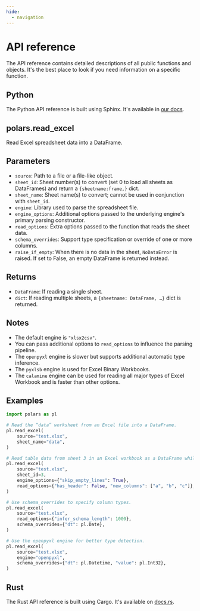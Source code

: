 ```yaml
---
hide:
  - navigation
---
```


# API reference

The API reference contains detailed descriptions of all public functions and objects.
It's the best place to look if you need information on a specific function.

## Python

The Python API reference is built using Sphinx.
It's available in [our docs](https://docs.pola.rs/py-polars/html/reference/index.html).


## polars.read_excel

Read Excel spreadsheet data into a DataFrame.

## Parameters

- `source`: Path to a file or a file-like object.
- `sheet_id`: Sheet number(s) to convert (set 0 to load all sheets as DataFrames) and return a `{sheetname:frame,}` dict.
- `sheet_name`: Sheet name(s) to convert; cannot be used in conjunction with `sheet_id`.
- `engine`: Library used to parse the spreadsheet file.
- `engine_options`: Additional options passed to the underlying engine's primary parsing constructor.
- `read_options`: Extra options passed to the function that reads the sheet data.
- `schema_overrides`: Support type specification or override of one or more columns.
- `raise_if_empty`: When there is no data in the sheet, `NoDataError` is raised. If set to False, an empty DataFrame is returned instead.

## Returns

- `DataFrame`: If reading a single sheet.
- `dict`: If reading multiple sheets, a `{sheetname: DataFrame, …}` dict is returned.

## Notes

- The default engine is `"xlsx2csv"`.
- You can pass additional options to `read_options` to influence the parsing pipeline.
- The `openpyxl` engine is slower but supports additional automatic type inference.
- The `pyxlsb` engine is used for Excel Binary Workbooks.
- The `calamine` engine can be used for reading all major types of Excel Workbook and is faster than other options.

## Examples

```python
import polars as pl

# Read the “data” worksheet from an Excel file into a DataFrame.
pl.read_excel(
    source="test.xlsx",
    sheet_name="data",
)

# Read table data from sheet 3 in an Excel workbook as a DataFrame while skipping empty lines.
pl.read_excel(
    source="test.xlsx",
    sheet_id=3,
    engine_options={"skip_empty_lines": True},
    read_options={"has_header": False, "new_columns": ["a", "b", "c"]},
)

# Use schema_overrides to specify column types.
pl.read_excel(
    source="test.xlsx",
    read_options={"infer_schema_length": 1000},
    schema_overrides={"dt": pl.Date},
)

# Use the openpyxl engine for better type detection.
pl.read_excel(
    source="test.xlsx",
    engine="openpyxl",
    schema_overrides={"dt": pl.Datetime, "value": pl.Int32},
)
```

## Rust

The Rust API reference is built using Cargo.
It's available on [docs.rs](https://docs.rs/polars/latest/polars/).
